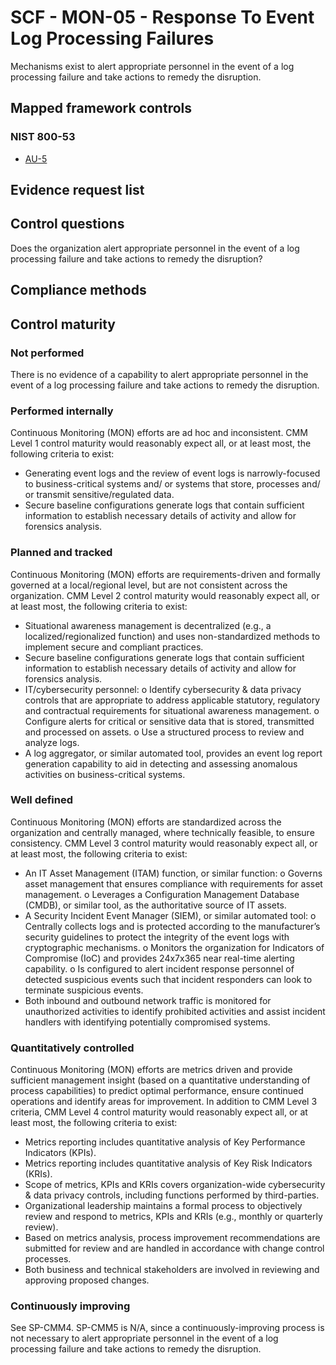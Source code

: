 # SCF - MON-05 - Response To Event Log Processing Failures
Mechanisms exist to alert appropriate personnel in the event of a log processing failure and take actions to remedy the disruption.
## Mapped framework controls
### NIST 800-53
- [AU-5](../nist80053/au-5.md)

## Evidence request list


## Control questions
Does the organization alert appropriate personnel in the event of a log processing failure and take actions to remedy the disruption?

## Compliance methods


## Control maturity
### Not performed
There is no evidence of a capability to alert appropriate personnel in the event of a log processing failure and take actions to remedy the disruption.

### Performed internally
Continuous Monitoring (MON) efforts are ad hoc and inconsistent. CMM Level 1 control maturity would reasonably expect all, or at least most, the following criteria to exist:
- Generating event logs and the review of event logs is narrowly-focused to business-critical systems and/ or systems that store, processes and/ or transmit sensitive/regulated data.
- Secure baseline configurations generate logs that contain sufficient information to establish necessary details of activity and allow for forensics analysis.

### Planned and tracked
Continuous Monitoring (MON) efforts are requirements-driven and formally governed at a local/regional level, but are not consistent across the organization. CMM Level 2 control maturity would reasonably expect all, or at least most, the following criteria to exist:
- Situational awareness management is decentralized (e.g., a localized/regionalized function) and uses non-standardized methods to implement secure and compliant practices.
- Secure baseline configurations generate logs that contain sufficient information to establish necessary details of activity and allow for forensics analysis.
- IT/cybersecurity personnel:
o	Identify cybersecurity & data privacy controls that are appropriate to address applicable statutory, regulatory and contractual requirements for situational awareness management.
o	Configure alerts for critical or sensitive data that is stored, transmitted and processed on assets.
o	Use a structured process to review and analyze logs.
- A log aggregator, or similar automated tool, provides an event log report generation capability to aid in detecting and assessing anomalous activities on business-critical systems.

### Well defined
Continuous Monitoring (MON) efforts are standardized across the organization and centrally managed, where technically feasible, to ensure consistency. CMM Level 3 control maturity would reasonably expect all, or at least most, the following criteria to exist:
- An IT Asset Management (ITAM) function, or similar function:
o	Governs asset management that ensures compliance with requirements for asset management.
o	Leverages a Configuration Management Database (CMDB), or similar tool, as the authoritative source of IT assets.
- A Security Incident Event Manager (SIEM), or similar automated tool:
o	Centrally collects logs and is protected according to the manufacturer’s security guidelines to protect the integrity of the event logs with cryptographic mechanisms.
o	Monitors the organization for Indicators of Compromise (IoC) and provides 24x7x365 near real-time alerting capability.
o	Is configured to alert incident response personnel of detected suspicious events such that incident responders can look to terminate suspicious events.
- Both inbound and outbound network traffic is monitored for unauthorized activities to identify prohibited activities and assist incident handlers with identifying potentially compromised systems.

### Quantitatively controlled
Continuous Monitoring (MON) efforts are metrics driven and provide sufficient management insight (based on a quantitative understanding of process capabilities) to predict optimal performance, ensure continued operations and identify areas for improvement. In addition to CMM Level 3 criteria, CMM Level 4 control maturity would reasonably expect all, or at least most, the following criteria to exist:
- Metrics reporting includes quantitative analysis of Key Performance Indicators (KPIs).
- Metrics reporting includes quantitative analysis of Key Risk Indicators (KRIs).
- Scope of metrics, KPIs and KRIs covers organization-wide cybersecurity & data privacy controls, including functions performed by third-parties.
- Organizational leadership maintains a formal process to objectively review and respond to metrics, KPIs and KRIs (e.g., monthly or quarterly review).
- Based on metrics analysis, process improvement recommendations are submitted for review and are handled in accordance with change control processes.
- Both business and technical stakeholders are involved in reviewing and approving proposed changes.

### Continuously improving
See SP-CMM4. SP-CMM5 is N/A, since a continuously-improving process is not necessary to alert appropriate personnel in the event of a log processing failure and take actions to remedy the disruption.
